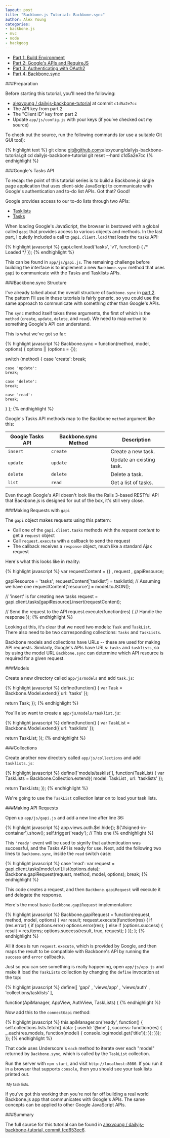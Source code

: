 ```yaml
---
layout: post
title: "Backbone.js Tutorial: Backbone.sync"
author: Alex Young
categories: 
- backbone.js
- mvc
- node
- backgoog
---
```


<ul class="parts">
  <li><a href="http://dailyjs.com/2012/11/29/backbone-tutorial-1/">Part 1: Build Environment</a></li>
  <li><a href="http://dailyjs.com/2012/12/06/backbone-tutorial-2/">Part 2: Google's APIs and RequireJS</a></li>
  <li><a href="http://dailyjs.com/2012/12/13/backbone-tutorial-3/">Part 3: Authenticating with OAuth2</a></li>
  <li><a href="http://dailyjs.com/2012/12/20/backbone-tutorial-4/">Part 4: Backbone.sync</a></li>
</ul>

###Preparation

Before starting this tutorial, you'll need the following:

* [alexyoung / dailyjs-backbone-tutorial](https://github.com/alexyoung/dailyjs-backbone-tutorial) at commit `c1d5a2e7cc`
* The API key from part 2
* The "Client ID" key from part 2
* Update `app/js/config.js` with your keys (if you've checked out my source)

To check out the source, run the following commands (or use a suitable Git GUI tool):

{% highlight text %}
git clone git@github.com:alexyoung/dailyjs-backbone-tutorial.git
cd dailyjs-backbone-tutorial
git reset --hard c1d5a2e7cc
{% endhighlight %}

###Google's Tasks API

To recap: the point of this tutorial series is to build a Backbone.js single page application that uses client-side JavaScript to communicate with Google's authentication and to-do list APIs.  Got that?  Good!

Google provides access to our to-do lists through two APIs:

* [Tasklists](https://developers.google.com/google-apps/tasks/v1/reference/tasklists#resource)
* [Tasks](https://developers.google.com/google-apps/tasks/v1/reference/tasks)

When loading Google's JavaScript, the browser is bestowed with a global called `gapi` that provides access to various objects and methods.  In the last part, I quietly included a call to `gapi.client.load` that loads the `tasks` API:

{% highlight javascript %}
gapi.client.load('tasks', 'v1', function() { /* Loaded */ });
{% endhighlight %}

This can be found in `app/js/gapi.js`.  The remaining challenge before building the interface is to implement a new `Backbone.sync` method that uses `gapi` to communicate with the Tasks and Tasklists APIs.

###Backbone.sync Structure

I've already talked about the overall structure of `Backbone.sync` in [part 2](http://dailyjs.com/2012/12/06/backbone-tutorial-2/).  The pattern I'll use in these tutorials is fairly generic, so you could use the same approach to communicate with something other than Google's APIs.

The `sync` method itself takes three arguments, the first of which is the `method` (`create`, `update`, `delete`, and `read`).  We need to map `method` to something Google's API can understand.

This is what we've got so far:

{% highlight javascript %}
Backbone.sync = function(method, model, options) {
  options || (options = {});

  switch (method) {
    case 'create':
    break;

    case 'update':
    break;

    case 'delete':
    break;

    case 'read':
    break;
  }
};
{% endhighlight %}

Google's Tasks API methods map to the Backbone `method` argument like this:

<table class="amy">
  <thead>
    <tr>
      <th>Google Tasks API</th><th>Backbone.sync Method</th><th>Description</th>
    </tr>
  </thead>
  <tbody>
    <tr>
      <td><code>insert</code></td><td><code>create</code></td><td>Create a new task.</td>
    </tr>
    <tr>
      <td><code>update</code></td><td><code>update</code></td><td>Update an existing task.</td>
    </tr>
    <tr>
      <td><code>delete</code></td><td><code>delete</code></td><td>Delete a task.</td>
    </tr>
    <tr>
      <td><code>list</code></td><td><code>read</code></td><td>Get a list of tasks.</td>
    </tr>
  </tbody>
</table>

Even though Google's API doesn't look like the Rails 3-based RESTful API that Backbone.js is designed for out of the box, it's still very close.

###Making Requests with `gapi`

The `gapi` object makes requests using this pattern:

* Call one of the `gapi.client.tasks` methods with the _request content_ to get a `request` object
* Call `request.execute` with a callback to send the request
* The callback receives a `response` object, much like a standard Ajax request

Here's what this looks like in reality:

{% highlight javascript %}
var requestContent = {}
  , request
  , gapiResource;

gapiResource = 'tasks';
requestContent['tasklist'] = tasklistId; // Assuming we have one
requestContent['resource'] = model.toJSON();

// 'insert' is for creating new tasks
request = gapi.client.tasks[gapiResource].insert(requestContent);

// Send the request to the API
request.execute(function(res) {
  // Handle the response
});
{% endhighlight %}

Looking at this, it's clear that we need two models: `Task` and `TaskList`.  There also need to be two corresponding collections: `Tasks` and `TaskLists`.

Backbone models and collections have URLs -- these are used for making API requests.  Similarly, Google's APIs have URLs: `tasks` and `tasklists`, so by using the model URL `Backbone.sync` can determine which API resource is required for a given request.

###Models

Create a new directory called `app/js/models` and add `task.js`:

{% highlight javascript %}
define(function() {
  var Task = Backbone.Model.extend({
    url: 'tasks'
  });

  return Task;
});
{% endhighlight %}

You'll also want to create a `app/js/models/tasklist.js`:

{% highlight javascript %}
define(function() {
  var TaskList = Backbone.Model.extend({
    url: 'tasklists'
  });

  return TaskList;
});
{% endhighlight %}

###Collections

Create another new directory called `app/js/collections` and add `tasklists.js`:

{% highlight javascript %}
define(['models/tasklist'], function(TaskList) {
  var TaskLists = Backbone.Collection.extend({
    model: TaskList
  , url: 'tasklists'
  });

  return TaskLists;
});
{% endhighlight %}

We're going to use the `TaskList` collection later on to load your task lists.

###Making API Requests

Open up `app/js/gapi.js` and add a new line after line 36:

{% highlight javascript %}
app.views.auth.$el.hide();
$('#signed-in-container').show();
self.trigger('ready'); // This one
{% endhighlight %}

This `'ready'` event will be used to signify that authentication was successful, and the Tasks API is ready for use.  Next, add the following two lines to `Backbone.sync`, inside the `read` switch case:

{% highlight javascript %}
case 'read':
  var request = gapi.client.tasks[model.url].list(options.data);
  Backbone.gapiRequest(request, method, model, options);
break;
{% endhighlight %}

This code creates a request, and then `Backbone.gapiRequest` will execute it and delegate the response.

Here's the most basic `Backbone.gapiRequest` implementation:

{% highlight javascript %}
Backbone.gapiRequest = function(request, method, model, options) {
  var result;
  request.execute(function(res) {
    if (res.error) {
      if (options.error) options.error(res);
    } else if (options.success) {
      result = res.items;
      options.success(result, true, request);
    }
  });
};
{% endhighlight %}

All it does is run `request.execute`, which is provided by Google, and then maps the result to be compatible with Backbone's API by running the `success` and `error` callbacks.

Just so you can see something is really happening, open `app/js/app.js` and make it load the `TaskLists` collection by changing the `define` invocation at the top:

{% highlight javascript %}
define([
  'gapi'
, 'views/app'
, 'views/auth'
, 'collections/tasklists'
],

function(ApiManager, AppView, AuthView, TaskLists) {
{% endhighlight %}

Now add this to the `connectGapi` method:

{% highlight javascript %}
this.apiManager.on('ready', function() {
  self.collections.lists.fetch({ data: { userId: '@me' }, success: function(res) {
    _.each(res.models, function(model) {
      console.log(model.get('title'));
    });
  }});
});
{% endhighlight %}

That code uses Underscore's `each` method to iterate over each "model" returned by `Backbone.sync`, which is called by the `TaskList` collection.

Run the server with `npm start`, and visit `http://localhost:8080`.  If you run it in a browser that supports `console`, then you should see your task lists printed out.

<div class="image">
  <img src="/images/posts/backbone-tutorial-api-example.png" alt="" />
  <small>My task lists.</small>
</div>

If you've got this working then you're not far off building a real world Backbone.js app that communicates with Google's APIs.  The same concepts can be applied to other Google JavaScript APIs.

###Summary

The full source for this tutorial can be found in [alexyoung / dailyjs-backbone-tutorial, commit fcd653ec6](https://github.com/alexyoung/dailyjs-backbone-tutorial/tree/fcd653ec6fa5916246e3f8b9b5f942f4be31d2e7).

